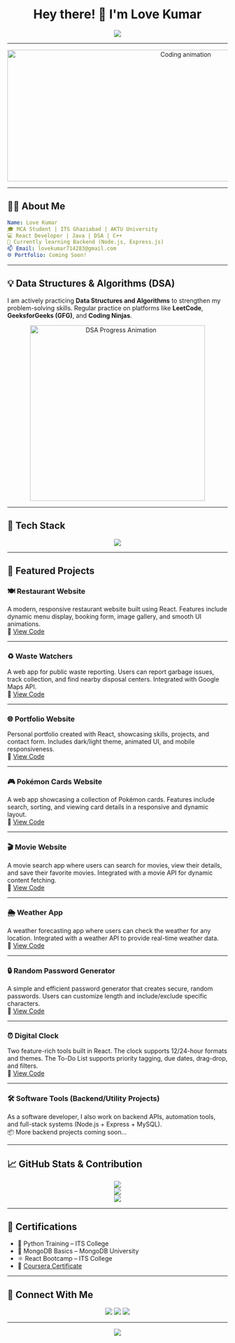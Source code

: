 
<h1 align="center">Hey there! 👋 I'm Love Kumar</h1>

<p align="center">
  <img src="https://readme-typing-svg.demolab.com/?lines=Creative+Frontend+Developer;Creative+Software+Developer;React+Enthusiast+%7C+MCA+Student;Always+Learning+and+Building!&center=true&width=500&height=45&font=Fira+Code&color=00FFFF&vCenter=true&size=22" />
</p>

---

<p align="center">
<!--   <img src="https://media.giphy.com/media/3ohs4BSacFKI7A717y/giphy.gif" width="200" alt="dev working" /> -->
    <img src="https://media.giphy.com/media/qgQUggAC3Pfv687qPC/giphy.gif" width="800" height = "300"alt="Coding animation" />



</p>

---

## 🙋‍♂️ About Me

```yaml
Name: Love Kumar
🎓 MCA Student | ITS Ghaziabad | AKTU University
💻 React Developer | Java | DSA | C++
🌱 Currently learning Backend (Node.js, Express.js)
📫 Email: lovekumar714283@gmail.com
🌐 Portfolio: Coming Soon!
```

---

## 💡 Data Structures & Algorithms (DSA)
I am actively practicing **Data Structures and Algorithms** to strengthen my problem-solving skills. Regular practice on platforms like **LeetCode**, **GeeksforGeeks (GFG)**, and **Coding Ninjas**.

<p align="center">
  <img src="https://your-gif-link-here.com/animated-dsa-gif.gif" width="400" alt="DSA Progress Animation" />
</p>

---

## 🚀 Tech Stack

<p align="center">
  <img src="https://skillicons.dev/icons?i=react,js,html,css,tailwind,cpp,java,nodejs,express,mysql,github" />
</p>

---

## 🎯 Featured Projects

### 🍽️ Restaurant Website  
A modern, responsive restaurant website built using React. Features include dynamic menu display, booking form, image gallery, and smooth UI animations.  
🔗 [View Code](https://github.com/LoveKumar7142/restaurant-site)

---

### ♻️ Waste Watchers  
A web app for public waste reporting. Users can report garbage issues, track collection, and find nearby disposal centers. Integrated with Google Maps API.  
🔗 [View Code](https://github.com/LoveKumar7142/waste-watchers)

---

### 🌐 Portfolio Website  
Personal portfolio created with React, showcasing skills, projects, and contact form. Includes dark/light theme, animated UI, and mobile responsiveness.  
🔗 [View Code](https://github.com/LoveKumar7142/Portfolio_Webpage)

---

### 🎮 Pokémon Cards Website  
A web app showcasing a collection of Pokémon cards. Features include search, sorting, and viewing card details in a responsive and dynamic layout.  
🔗 [View Code](https://github.com/LoveKumar7142/React_Pokemon_Cards)

---

### 🎬 Movie Website  
A movie search app where users can search for movies, view their details, and save their favorite movies. Integrated with a movie API for dynamic content fetching.  
🔗 [View Code](https://github.com/LoveKumar7142/Movie_Web_By_ReactJs_Tailwind)

---

### 🌦️ Weather App  
A weather forecasting app where users can check the weather for any location. Integrated with a weather API to provide real-time weather data.  
🔗 [View Code](https://github.com/LoveKumar7142/Weather)

---

### 🔒 Random Password Generator  
A simple and efficient password generator that creates secure, random passwords. Users can customize length and include/exclude specific characters.  
🔗 [View Code](https://github.com/LoveKumar7142/rendom-grnerator)

---

### ⏰ Digital Clock  
Two feature-rich tools built in React. The clock supports 12/24-hour formats and themes. The To-Do List supports priority tagging, due dates, drag-drop, and filters.  
🔗 [View Code](https://github.com/LoveKumar7142/Digital-clock)

---

### 🛠️ Software Tools (Backend/Utility Projects)  
As a software developer, I also work on backend APIs, automation tools, and full-stack systems (Node.js + Express + MySQL).  
📦 More backend projects coming soon...


---

## 📈 GitHub Stats & Contribution

<p align="center">
  <img src="https://github-readme-streak-stats.herokuapp.com/?user=LoveKumar7142&theme=tokyonight" />
  <br />
  <img src="https://github-readme-stats.vercel.app/api?username=LoveKumar7142&show_icons=true&theme=tokyonight" />
  <br />
  <img src="https://github-readme-stats.vercel.app/api/top-langs/?username=LoveKumar7142&layout=compact&theme=tokyonight" />
</p>

---

## 🧾 Certifications

- 🐍 Python Training – ITS College  
- 🍃 MongoDB Basics – MongoDB University  
- ⚛️ React Bootcamp – ITS College  
- 📜 [Coursera Certificate](https://www.coursera.org/account/accomplishments/verify/4DPKQ4SGWRKG)

---

## 🔗 Connect With Me

<p align="center">
  <a href="https://www.linkedin.com/in/luv-kumar-327299212/"><img src="https://img.shields.io/badge/LinkedIn-%230077B5.svg?style=for-the-badge&logo=linkedin&logoColor=white" /></a>
  <a href="mailto:lovekumar714283@gmail.com"><img src="https://img.shields.io/badge/Gmail-D14836?style=for-the-badge&logo=gmail&logoColor=white" /></a>
  <a href="https://github.com/LoveKumar7142"><img src="https://img.shields.io/badge/GitHub-100000?style=for-the-badge&logo=github&logoColor=white" /></a>
</p>

---

<p align="center">
  <img src="https://quotes-github-readme.vercel.app/api?type=horizontal&theme=merko" />
</p>
